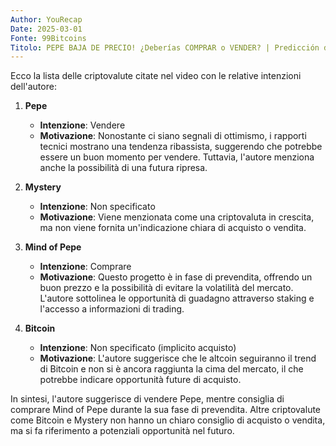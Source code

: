 ```yaml
---
Author: YouRecap
Date: 2025-03-01
Fonte: 99Bitcoins
Titolo: PEPE BAJA DE PRECIO! ¿Deberías COMPRAR o VENDER? | Predicción de precio de las criptomonedas.
---
```


Ecco la lista delle criptovalute citate nel video con le relative intenzioni dell'autore:

1. **Pepe**  
   - **Intenzione**: Vendere  
   - **Motivazione**: Nonostante ci siano segnali di ottimismo, i rapporti tecnici mostrano una tendenza ribassista, suggerendo che potrebbe essere un buon momento per vendere. Tuttavia, l'autore menziona anche la possibilità di una futura ripresa.

2. **Mystery**  
   - **Intenzione**: Non specificato  
   - **Motivazione**: Viene menzionata come una criptovaluta in crescita, ma non viene fornita un'indicazione chiara di acquisto o vendita.

3. **Mind of Pepe**  
   - **Intenzione**: Comprare  
   - **Motivazione**: Questo progetto è in fase di prevendita, offrendo un buon prezzo e la possibilità di evitare la volatilità del mercato. L'autore sottolinea le opportunità di guadagno attraverso staking e l'accesso a informazioni di trading.

4. **Bitcoin**  
   - **Intenzione**: Non specificato (implicito acquisto)  
   - **Motivazione**: L'autore suggerisce che le altcoin seguiranno il trend di Bitcoin e non si è ancora raggiunta la cima del mercato, il che potrebbe indicare opportunità future di acquisto.

In sintesi, l'autore suggerisce di vendere Pepe, mentre consiglia di comprare Mind of Pepe durante la sua fase di prevendita. Altre criptovalute come Bitcoin e Mystery non hanno un chiaro consiglio di acquisto o vendita, ma si fa riferimento a potenziali opportunità nel futuro.
